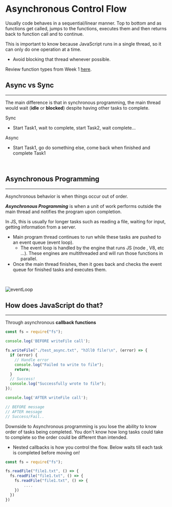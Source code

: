 # Asynchronous Control Flow

Usually code behaves in a sequential/linear manner. Top to bottom and as functions get called, jumps to the functions, executes them and then returns back to function call and to continue.

This is important to know because JavaScript runs in a single thread, so it can only do one operation at a time.
- Avoid blocking that thread whenever possible.

Review function types from Week 1 [here](/Week_1/Day_2/Functions.md#Functions).
<br>

## **Async vs Sync**
---
The main difference is that in synchronous programming, the main thread would wait (**idle** or **blocked**) despite having other tasks to complete.

Sync
- Start Task1, wait to complete, start Task2, wait complete...

Async 
- Start Task1, go do something else, come back when finished and complete Task1
<br>

## **Asynchronous Programming**
---
Asynchronous behavior is when things occur out of order.
<br>

***Asynchronous Programming*** is when a unit of work performs outside the main thread and notifies the program upon completion.

In JS, this is usually for longer tasks such as reading a file, waiting for input, getting information from a server.
- Main program thread continues to run while these tasks are pushed to an event queue (event loop).
  - The event loop is handled by the engine that runs JS (node , V8, etc …). These engines are multithreaded and will run those functions in parallel.
- Once the main thread finishes, then it goes back and checks the event queue for finished tasks and executes them.
<br>

![eventLoop](https://i.stack.imgur.com/BTm1H.png)
<br>

## **How does JavaScript do that?**
---
Through asynchronous **callback functions**

```javascript
const fs = require("fs");

console.log('BEFORE writeFile call');

fs.writeFile("./test_async.txt", "h3ll0 file!\n", (error) => {
  if (error) {
    // Handle error
    console.log("Failed to write to file");
    return;
  }
  // Success!
  console.log("Successfully wrote to file");
});

console.log('AFTER writeFile call');

// BEFORE message
// AFTER message
// Success/Fail..
```

Downside to Asynchronous programming is you lose the ability to know order of tasks being completed. You don't know how long tasks could take to complete so the order could be different than intended.
- Nested callbacks is how you control the flow. Below waits till each task is completed before moving on!

```javascript
const fs = require("fs");

fs.readFile("file1.txt", () => {
  fs.readFile("file1.txt", () => {
    fs.readFile("file1.txt", () => {
        ....
    })
  })
})
```